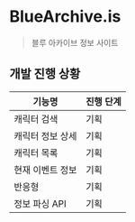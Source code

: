 # BlueArchive.is

> 블루 아카이브 정보 사이트

## 개발 진행 상황

| 기능명           | 진행 단계 |
| ---------------- | --------- |
| 캐릭터 검색      | 기획      |
| 캐릭터 정보 상세 | 기획      |
| 캐릭터 목록      | 기획      |
| 현재 이벤트 정보 | 기획      |
| 반응형           | 기획      |
| 정보 파싱 API    | 기획      |
